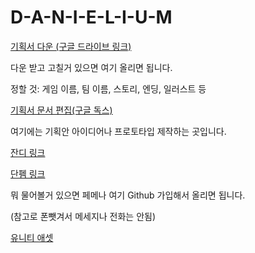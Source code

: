 # D-A-N-I-E-L-I-U-M

<a href="https://drive.google.com/open?id=166MSqQqk4SX9j6uQwmg_EdqZ3t9uO85Z">기획서 다운 (구글 드라이브 링크)</a> 


다운 받고 고칠거 있으면 여기 올리면 됩니다.

정할 것: 게임 이름, 팀 이름, 스토리, 엔딩, 일러스트 등

<a href="https://docs.google.com/document/d/1Oa6LuqIAfY8d4ngLzL4J3RK4QlHh3qfHTnl_JaA1qN8/edit?ts=5b6011ac" target="_blank">기획서 문서 편집(구글 독스)</a>

여기에는 기획안 아이디어나 프로토타입 제작하는 곳입니다.

<a href="https://newfolder.jandi.com/app/#/room/15576916">잔디 링크</a> 

<a href="https://www.facebook.com/messages/t/1825519684235159">단펨 링크</a> 

뭐 물어볼거 있으면 페메나 여기 Github 가입해서 올리면 됩니다.

(참고로 폰뺏겨서 메세지나 전화는 안됨)

<a href="https://assetstore.unity.com/" target="_blank">유니티 애셋</a>
<!--
<a href="사이트 링크">글자 입력</a> 
-->
